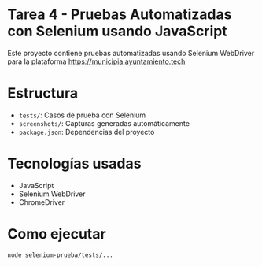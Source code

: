 # Tarea 4 - Pruebas Automatizadas con Selenium usando JavaScript

Este proyecto contiene pruebas automatizadas usando Selenium WebDriver para la plataforma https://municipia.ayuntamiento.tech

# Estructura
- `tests/`: Casos de prueba con Selenium
- `screenshots/`: Capturas generadas automáticamente
- `package.json`: Dependencias del proyecto

# Tecnologías usadas
- JavaScript
- Selenium WebDriver
- ChromeDriver

# Como ejecutar
```bash
node selenium-prueba/tests/...
